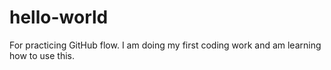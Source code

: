 # hello-world
For practicing GitHub flow.
I am doing my first coding work and am learning how to use this.
